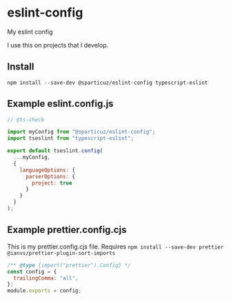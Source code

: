 # eslint-config

My eslint config

I use this on projects that I develop.

## Install

`npm install --save-dev @sparticuz/eslint-config typescript-eslint`

## Example eslint.config.js

```js
// @ts-check

import myConfig from "@sparticuz/eslint-config";
import tseslint from "typescript-eslint";

export default tseslint.config(
  ...myConfig,
  {
    languageOptions: {
      parserOptions: {
        project: true
      }
    }
  }
);
```

## Example prettier.config.cjs

This is my prettier.config.cjs file. Requires `npm install --save-dev prettier @ianvs/prettier-plugin-sort-imports`

```js
/** @type {import("prettier").Config} */
const config = {
  trailingComma: "all",
};
module.exports = config;
```
